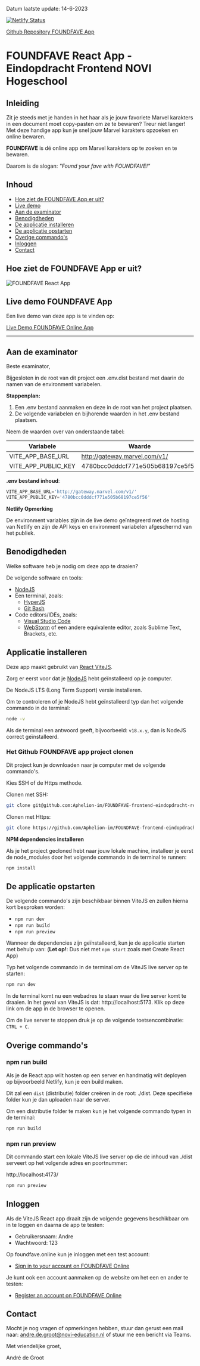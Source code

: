 Datum laatste update: 14-6-2023

[![Netlify Status](https://api.netlify.com/api/v1/badges/b7b86c31-d394-4677-8e75-f6a7eac61048/deploy-status)](https://app.netlify.com/sites/foundfave/deploys)

<a target="_blank" href="https://github.com/Aphelion-im/FOUNDFAVE-frontend-eindopdracht-react">Github Repository FOUNDFAVE App</a>

# FOUNDFAVE React App - Eindopdracht Frontend NOVI Hogeschool

## Inleiding

Zit je steeds met je handen in het haar als je jouw favoriete Marvel karakters in een document moet copy-pasten om ze te bewaren? Treur niet langer! Met deze handige app kun je snel jouw Marvel karakters opzoeken en online bewaren.

**FOUNDFAVE** is dé online app om Marvel karakters op te zoeken en te bewaren.

Daarom is de slogan: _"Found your fave with FOUNDFAVE!"_

## Inhoud

- [Hoe ziet de FOUNDFAVE App er uit?](#hoe-ziet-de-foundfave-app-er-uit)
- [Live demo](#live-demo-foundfave-app)
- [Aan de examinator](#aan-de-examinator)
- [Benodigdheden](#benodigdheden)
- [De applicatie installeren](#applicatie-installeren)
- [De applicatie opstarten](#de-applicatie-opstarten)
- [Overige commando's](#overige-commandos)
- [Inloggen](#inloggen)
- [Contact](#contact)

## Hoe ziet de FOUNDFAVE App er uit?

![FOUNDFAVE React App ](./src/assets/screenshots/screenshot-app.jpg)

## Live demo FOUNDFAVE App

Een live demo van deze app is te vinden op:

<a target="_blank" href="https://foundfave.online">Live Demo FOUNDFAVE Online App</a>

---

## Aan de examinator

Beste examinator,

Bijgesloten in de root van dit project een .env.dist bestand met daarin de namen van de environment variabelen.

**Stappenplan:**

1. Een .env bestand aanmaken en deze in de root van het project plaatsen.
2. De volgende variabelen en bijhorende waarden in het .env bestand plaatsen. 

Neem de waarden over van onderstaande tabel:

| Variabele           | Waarde                           |
| ------------------- | -------------------------------- |
| VITE_APP_BASE_URL   | http://gateway.marvel.com/v1/    |
| VITE_APP_PUBLIC_KEY | 4780bcc0dddcf771e505b68197ce5f56 |

**.env bestand inhoud**:

```javascript
VITE_APP_BASE_URL='http://gateway.marvel.com/v1/'
VITE_APP_PUBLIC_KEY='4780bcc0dddcf771e505b68197ce5f56'
```

__Netlify Opmerking__

De environment variables zijn in de live demo geïntegreerd met de hosting van Netlify en zijn de API keys en environment variabelen afgeschermd van het publiek.

## Benodigdheden

Welke software heb je nodig om deze app te draaien?

De volgende software en tools:

- [NodeJS](https://nodejs.org/en)
- Een terminal, zoals:
  - [HyperJS](https://hyper.is)
  - [Git Bash](https://git-scm.com/downloads)
- Code editors/IDEs, zoals:
  - [Visual Studio Code](https://code.visualstudio.com)
  - [WebStorm](https://www.jetbrains.com/webstorm/) of een andere equivalente editor, zoals Sublime Text, Brackets, etc.

## Applicatie installeren

Deze app maakt gebruikt van [React ViteJS](https://vitejs.dev).

Zorg er eerst voor dat je [NodeJS](https://nodejs.org/en) hebt geïnstalleerd op je computer.

De NodeJS LTS (Long Term Support) versie installeren.

Om te controleren of je NodeJS hebt geïnstalleerd typ dan het volgende commando in de terminal:

```bash
node -v
```
Als de terminal een antwoord geeft, bijvoorbeeld: `v18.x.y`, dan is NodeJS correct geïnstalleerd.

### Het Github FOUNDFAVE app project clonen
Dit project kun je downloaden naar je computer met de volgende commando's. 

Kies SSH of de Https methode.

Clonen met SSH:

```bash
git clone git@github.com:Aphelion-im/FOUNDFAVE-frontend-eindopdracht-react.git
```

Clonen met Https:

```bash
git clone https://github.com/Aphelion-im/FOUNDFAVE-frontend-eindopdracht-react.git
```

**NPM dependencies installeren**

Als je het project gecloned hebt naar jouw lokale machine, installeer je eerst de node_modules door het volgende commando in de terminal te runnen:

```bash
npm install
```

## De applicatie opstarten

De volgende commando's zijn beschikbaar binnen ViteJS en zullen hierna kort besproken worden:
* `npm run dev`
* `npm run build`
* `npm run preview` 

Wanneer de dependencies zijn geïnstalleerd, kun je de applicatie starten met behulp van: (__Let op!__: Dus niet met `npm start` zoals met Create React App)

Typ het volgende commando in de terminal om de ViteJS live server op te starten:

```bash
npm run dev
```

In de terminal komt nu een webadres te staan waar de live server komt te draaien. In het geval van ViteJS is dat: http://localhost:5173. Klik op deze link om de app in de browser te openen.

Om de live server te stoppen druk je op de volgende toetsencombinatie: `CTRL + C`.

## Overige commando's

### npm run build 
Als je de React app wilt hosten op een server en handmatig wilt deployen op bijvoorbeeld Netlify, kun je een build maken. 

Dit zal een `dist` (distributie) folder creëren in de root: ./dist. Deze specifieke folder kun je dan uploaden naar de server. 

Om een distributie folder te maken kun je het volgende commando typen in de terminal:

```bash
npm run build
```

### npm run preview
Dit commando start een lokale ViteJS live server op die de inhoud van ./dist serveert op het volgende adres en poortnummer:

http://localhost:4173/

```bash
npm run preview
```

## Inloggen

Als de ViteJS React app draait zijn de volgende gegevens beschikbaar om in te loggen en daarna de app te testen:

- Gebruikersnaam: Andre
- Wachtwoord: 123

Op foundfave.online kun je inloggen met een test account:
* [Sign in to your account on FOUNDFAVE Online](https://foundfave.online/sign-in-register)

Je kunt ook een account aanmaken op de website om het een en ander te testen:
* [Register an account on FOUNDFAVE Online](https://foundfave.online/sign-in-register)

## Contact

Mocht je nog vragen of opmerkingen hebben, stuur dan gerust een mail naar: andre.de.groot@novi-education.nl of stuur me een bericht via Teams.

Met vriendelijke groet,

André de Groot
